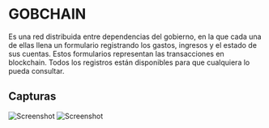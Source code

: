# GOBCHAIN

Es una red distribuida entre dependencias del gobierno, en la que cada una de ellas llena un formulario registrando los gastos, ingresos y el estado de sus cuentas. Estos formularios representan las transacciones en blockchain. Todos los registros están disponibles para que cualquiera lo pueda consultar.

## Capturas
![Screenshot](screenshot/inicio.png?raw=true "inicio")
![Screenshot](screenshot/gobchain.png?raw=true "gobchain")

